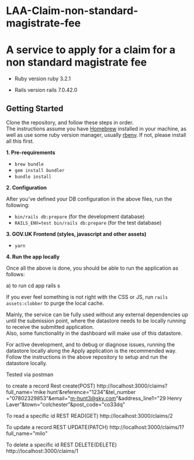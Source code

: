 #  LAA-Claim-non-standard-magistrate-fee
#  A service to apply for a claim for a  non standard magistrate fee

* Ruby version
ruby 3.2.1

* Rails version
rails 7.0.42.0

## Getting Started

Clone the repository, and follow these steps in order.  
The instructions assume you have [Homebrew](https://brew.sh) installed in your machine, as well as use some ruby version manager, usually [rbenv](https://github.com/rbenv/rbenv). If not, please install all this first.

**1. Pre-requirements**

* `brew bundle`
* `gem install bundler`
* `bundle install`

**2. Configuration**

After you've defined your DB configuration in the above files, run the following:

* `bin/rails db:prepare` (for the development database)
* `RAILS_ENV=test bin/rails db:prepare` (for the test database)

**3. GOV.UK Frontend (styles, javascript and other assets)**

* `yarn`

**4. Run the app locally**

Once all the above is done, you should be able to run the application as follows:

a) to run 
   cd app
   rails s

If you ever feel something is not right with the CSS or JS, run `rails assets:clobber` to purge the local cache.


Mainly, the service can be fully used without any external dependencies up until the submission point, where the datastore needs to be locally running 
to receive the submitted application.  
Also, some functionality in the dashboard will make use of this datastore.

For active development, and to debug or diagnose issues, running the datastore locally along the Apply application is 
the recommended way. Follow the instructions in the above repository to setup and run the datastore locally.

Tested via postman

to create a record 
Rest create(POST)
http://localhost:3000/claims?full_name='mike hunt'&reference="1234"&tel_number ="07802329853"&email="m-hunt3@sky.com"&address_line1="29 Henry Laver"&town="colchester"&post_code="co33dq"
 
To read a specific id REST READ(GET)
http://localhost:3000/claims/2

To update a record
REST UPDATE(PATCH)
http://localhost:3000/claims/1?full_name="milo"

To delete a specific id
REST DELETE(DELETE)
http://localhost:3000/claims/1
